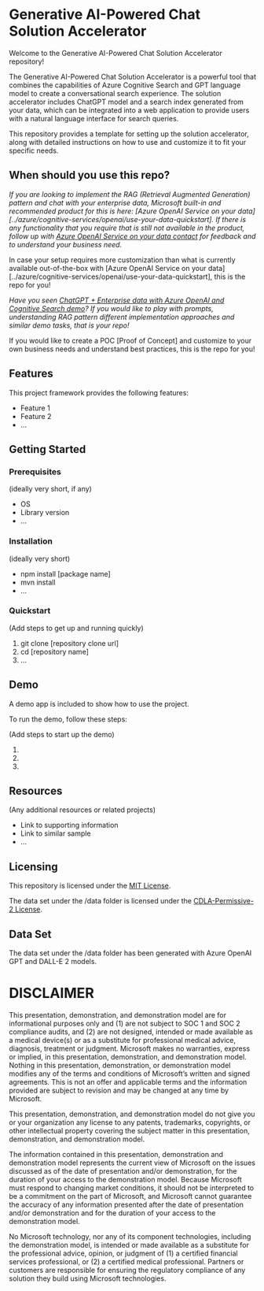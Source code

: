 # Generative AI-Powered Chat Solution Accelerator  
  
Welcome to the Generative AI-Powered Chat Solution Accelerator repository! 

The Generative AI-Powered Chat Solution Accelerator is a powerful tool that combines the capabilities of Azure Cognitive Search and GPT language model to create a conversational search experience. The solution accelerator includes ChatGPT model and a search index generated from your data, which can be integrated into a web application to provide users with a natural language interface for search queries.

This repository provides a template for setting up the solution accelerator, along with detailed instructions on how to use and customize it to fit your specific needs.


## When should you use this repo? 

*If you are looking to implement the RAG (Retrieval Augmented Generation) pattern and chat with your enterprise data, Microsoft built-in and recommended product for this is here: [Azure OpenAI Service on your data][../azure/cognitive-services/openai/use-your-data-quickstart]. If there is any functionality that you require that is still not available in the product, follow up with [Azure OpenAI Service on your data contact](emailto:wedne_support@microsoft.com) for feedback and to understand your business need.*

In case your setup requires more customization than what is currently available out-of-the-box with [Azure OpenAI Service on your data][../azure/cognitive-services/openai/use-your-data-quickstart], this is the repo for you!

*Have you seen [ChatGPT + Enterprise data with Azure OpenAI and Cognitive Search demo](https://github.com/Azure-Samples/azure-search-openai-demo)? If you would like to play with prompts, understanding RAG pattern different implementation approaches and similar demo tasks, that is your repo!*

If you would like to create a POC [Proof of Concept] and customize to your own business needs and understand best practices, this is the repo for you!

## Features

This project framework provides the following features:

* Feature 1
* Feature 2
* ...

## Getting Started

### Prerequisites

(ideally very short, if any)

- OS
- Library version
- ...

### Installation

(ideally very short)

- npm install [package name]
- mvn install
- ...

### Quickstart
(Add steps to get up and running quickly)

1. git clone [repository clone url]
2. cd [repository name]
3. ...


## Demo

A demo app is included to show how to use the project.

To run the demo, follow these steps:

(Add steps to start up the demo)

1.
2.
3.

## Resources

(Any additional resources or related projects)

- Link to supporting information
- Link to similar sample
- ...

## Licensing

This repository is licensed under the [MIT License](LICENSE.md).

The data set under the /data folder is licensed under the [CDLA-Permissive-2 License](CDLA-Permissive-2.md).

## Data Set

The data set under the /data folder has been generated with Azure OpenAI GPT and DALL-E 2 models.


# DISCLAIMER
This presentation, demonstration, and demonstration model are for informational purposes only and (1) are not subject to SOC 1 and SOC 2 compliance audits, and (2) are not designed, intended or made available as a medical device(s) or as a substitute for professional medical advice, diagnosis, treatment or judgment. Microsoft makes no warranties, express or implied, in this presentation, demonstration, and demonstration model. Nothing in this presentation, demonstration, or demonstration model modifies any of the terms and conditions of Microsoft’s written and signed agreements. This is not an offer and applicable terms and the information provided are subject to revision and may be changed at any time by Microsoft.

This presentation, demonstration, and demonstration model do not give you or your organization any license to any patents, trademarks, copyrights, or other intellectual property covering the subject matter in this presentation, demonstration, and demonstration model.

The information contained in this presentation, demonstration and demonstration model represents the current view of Microsoft on the issues discussed as of the date of presentation and/or demonstration, for the duration of your access to the demonstration model. Because Microsoft must respond to changing market conditions, it should not be interpreted to be a commitment on the part of Microsoft, and Microsoft cannot guarantee the accuracy of any information presented after the date of presentation and/or demonstration and for the duration of your access to the demonstration model.

No Microsoft technology, nor any of its component technologies, including the demonstration model, is intended or made available as a substitute for the professional advice, opinion, or judgment of (1) a certified financial services professional, or (2) a certified medical professional. Partners or customers are responsible for ensuring the regulatory compliance of any solution they build using Microsoft technologies.
